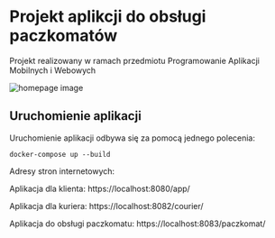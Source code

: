 # Projekt aplikcji do obsługi paczkomatów
Projekt realizowany w ramach przedmiotu Programowanie Aplikacji Mobilnych i Webowych


![homepage image](/app/static/images/homepage.png)




## Uruchomienie aplikacji
Uruchomienie aplikacji odbywa się za pomocą jednego polecenia:
```
docker-compose up --build
```

Adresy stron internetowych:

Aplikacja dla klienta:
https://localhost:8080/app/

Aplikacja dla kuriera:
https://localhost:8082/courier/

Aplikacja do obsługi paczkomatu:
https://localhost:8083/paczkomat/
